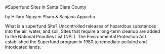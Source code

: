 #Superfund Sites in Santa Clara County

by Hillary Nguyen Pham & Sanjana Appachu

What is a superfund Site?
Uncontrolled releases of hazardous substances into the air, water, and soil. 
Sites that require a long-term cleanup are added to the National Priorities List (NPL). 
The Environmental Protection Act established the Superfund program in 1980 to remediate polluted and intoxicated lands.
